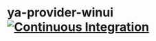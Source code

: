 # ya-provider-winui [![Continuous Integration](https://github.com/golemfactory/ya-provider-winui/actions/workflows/ci.yml/badge.svg)](https://github.com/golemfactory/ya-provider-winui/actions/workflows/ci.yml)
# 